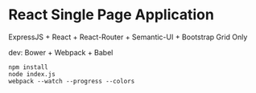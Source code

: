 # React Single Page Application

ExpressJS + React + React-Router + Semantic-UI + Bootstrap Grid Only

dev: Bower + Webpack + Babel

```
npm install
node index.js
webpack --watch --progress --colors
```
